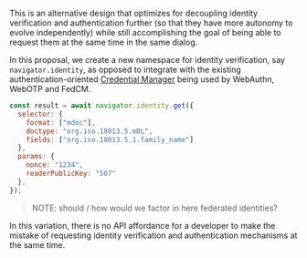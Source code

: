 This is an alternative design that optimizes for decoupling identity verification and authentication further (so that they have more autonomy to 
evolve independently) while still accomplishing the goal of being able to request them at the same time in the same dialog.

In this proposal, we create a new namespace for identity verification, say `navigator.identity`, as opposed to integrate with the existing 
authentication-oriented [Credential Manager](https://www.w3.org/TR/credential-management-1/) being used by WebAuthn, WebOTP and FedCM.

```javascript
const result = await navigator.identity.get({
  selector: {
    format: ["mdoc"],
    doctype: "org.iso.18013.5.mDL",
    fields: ["org.iso.18013.5.1.family_name"]
  },
  params: {
    nonce: "1234",
    readerPublicKey: "567"
  },
});
``` 

>  NOTE: should / how would we factor in here federated identities?

In this variation, there is no API affordance for a developer to make the mistake of requesting identity verification and authentication mechanisms 
at the same time.
